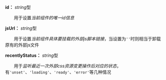 **id：** *string*型

　　用于设置*当前组件的唯一id信息*

**jsUrl：** *string*型

　　用于设置*当前组件具体要挂载的外部js脚本链接*，当设置为`''`时则相当于卸载原有的外部js文件

**recentlyStatus：** *string*型

　　用于*监听最近一次外部css资源变更操作后对应的状态*，有`'unset'`、`'loading'`、`'ready'`、`'error'`等几种情况